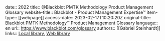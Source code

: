 date:: 2022
title:: @Blackblot PMTK Methodology Product Management Glossary
website-title:: Blackblot - Product Management Expertise™
item-type:: [[webpage]]
access-date:: 2023-02-17T10:20:20Z
original-title:: Blackblot PMTK Methodology™ Product Management Glossary
language:: en
url:: https://www.blackblot.com/glossary
authors:: [[Gabriel Steinhardt]]
links:: [Local library](zotero://select/library/items/YGGUAI9K), [Web library](https://www.zotero.org/users/6520516/items/YGGUAI9K)
